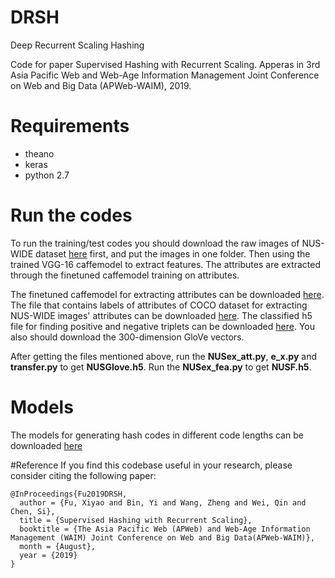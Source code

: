 # DRSH
Deep Recurrent Scaling Hashing

Code for paper Supervised Hashing with Recurrent Scaling. Apperas in 3rd Asia Pacific Web and Web-Age Information Management Joint Conference on Web and Big Data (APWeb-WAIM), 2019.

# Requirements
* theano
* keras
* python 2.7

# Run the codes
To run the training/test codes you should download the raw images of NUS-WIDE dataset [here](https://drive.google.com/file/d/0B7IzDz-4yH_HMFdiSE44R1lselE/view?usp=sharing) first, and put the images in one folder. Then using the trained VGG-16 caffemodel to extract features. The attributes are extracted through the finetuned caffemodel training on attributes.

The finetuned caffemodel for extracting attributes can be downloaded [here](https://drive.google.com/open?id=1oV489jhiiTspdPlv4D2zTTYHyxtZctC0 "With a Title"). The file that contains labels of attributes of COCO dataset for extracting NUS-WIDE images' attributes can be downloaded [here](https://drive.google.com/open?id=1aZezvxZmCIXogpTqyJbqMQrERVvZFnXD "With a Title"). The classified h5 file for finding positive and negative triplets can be downloaded [here](https://drive.google.com/open?id=1D78n_zBaDe494RgmsqkR7HIbPok8R_s8 "With a Title"). You also should download the 300-dimension GloVe vectors.

After getting the files mentioned above, run the __NUSex_att.py__, __e_x.py__ and __transfer.py__ to get __NUSGlove.h5__. Run the __NUSex_fea.py__ to get __NUSF.h5__.

# Models
The models for generating hash codes in different code lengths can be downloaded [here](https://drive.google.com/open?id=1M0KUA0KWqim_0fvu5ZNX1yIUHB1u76Jp)

#Reference
If you find this codebase useful in your research, please consider citing the following paper:

    @InProceedings{Fu2019DRSH,
      author = {Fu, Xiyao and Bin, Yi and Wang, Zheng and Wei, Qin and Chen, Si},
      title = {Supervised Hashing with Recurrent Scaling},
      booktitle = {The Asia Pacific Web (APWeb) and Web-Age Information Management (WAIM) Joint Conference on Web and Big Data(APWeb-WAIM)},
      month = {August},
      year = {2019}
    }
